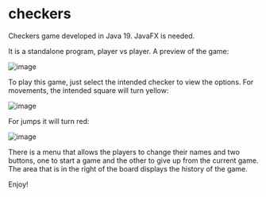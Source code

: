 # checkers

Checkers game developed in Java 19. JavaFX is needed.

It is a standalone program, player vs player. A preview of the game:

![image](https://user-images.githubusercontent.com/60299267/210120539-51d8d273-c4f4-4857-9601-38504cc6a4f0.png)


To play this game, just select the intended checker to view the options. For movements, the intended square will turn yellow:

![image](https://user-images.githubusercontent.com/60299267/210186697-61ca1468-7771-446b-a0cd-b0d9007ec96d.png)

For jumps it will turn red:

![image](https://user-images.githubusercontent.com/60299267/210186773-6f257538-ce13-4abb-9e54-7c8d9fb50be8.png)

There is a menu that allows the players to change their names and two buttons, one to start a game and the other to give up from the current game. The area that is in the right of the board displays the history of the game.

Enjoy!

